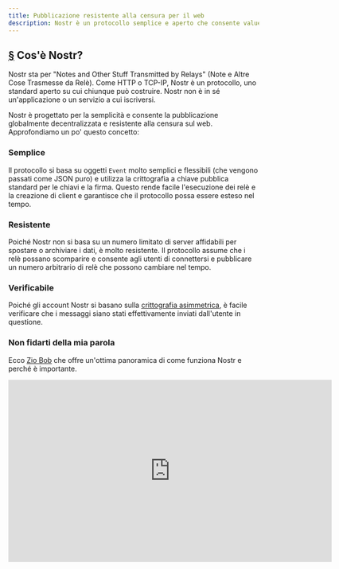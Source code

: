 ```yaml
---
title: Pubblicazione resistente alla censura per il web
description: Nostr è un protocollo semplice e aperto che consente value-for-value pubblicazione sul Web veramente resistente alla censura.
---
```


## [§](#cose-nostr) Cos'è Nostr?

Nostr sta per "Notes and Other Stuff Transmitted by Relays" (Note e Altre Cose Trasmesse da Relè). Come HTTP o TCP-IP, Nostr è un protocollo, uno standard aperto su cui chiunque può costruire. Nostr non è in sé un'applicazione o un servizio a cui iscriversi.

Nostr è progettato per la semplicità e consente la pubblicazione globalmente decentralizzata e resistente alla censura sul web. Approfondiamo un po' questo concetto:

### Semplice

Il protocollo si basa su oggetti `Event` molto semplici e flessibili (che vengono passati come JSON puro) e utilizza la crittografia a chiave pubblica standard per le chiavi e la firma. Questo rende facile l'esecuzione dei relè e la creazione di client e garantisce che il protocollo possa essere esteso nel tempo.

### Resistente

Poiché Nostr non si basa su un numero limitato di server affidabili per spostare o archiviare i dati, è molto resistente. Il protocollo assume che i relè possano scomparire e consente agli utenti di connettersi e pubblicare un numero arbitrario di relè che possono cambiare nel tempo.

### Verificabile

Poiché gli account Nostr si basano sulla [crittografia asimmetrica](https://it.wikipedia.org/wiki/Crittografia_asimmetrica), è facile verificare che i messaggi siano stati effettivamente inviati dall'utente in questione.

### Non fidarti della mia parola

Ecco [Zio Bob](https://primal.net/profile/npub19mun7qwdyjf7qs3456u8kyxncjn5u2n7klpu4utgy68k4aenzj6synjnft) che offre un'ottima panoramica di come funziona Nostr e perché è importante.

<iframe width="650" height="366" src="https://www.youtube-nocookie.com/embed/ssNkOMx2E5Y" title="YouTube video player" frameborder="0" allow="accelerometer; autoplay; clipboard-write; encrypted-media; gyroscope; picture-in-picture; web-share" allowfullscreen></iframe>
